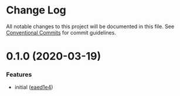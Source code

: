 # Change Log

All notable changes to this project will be documented in this file.
See [Conventional Commits](https://conventionalcommits.org) for commit guidelines.

# 0.1.0 (2020-03-19)


### Features

* initial ([eaed1e4](https://github.com/sychuginaanna/mfe-webpack-demo/commit/eaed1e45df6099153f09531a1c997059828263ab))
